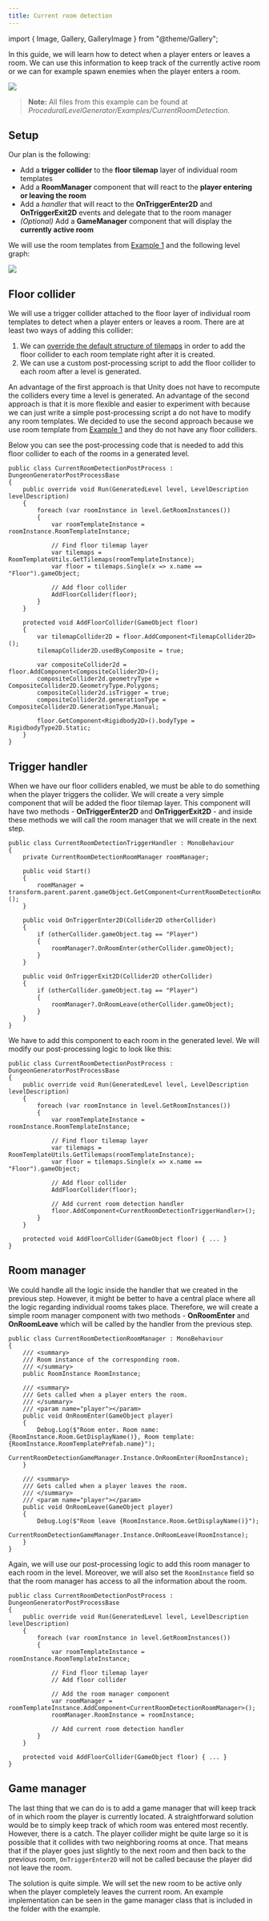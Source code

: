 ```yaml
---
title: Current room detection
---
```


import { Image, Gallery, GalleryImage } from "@theme/Gallery";

In this guide, we will learn how to detect when a player enters or leaves a room. We can use this information to keep track of the currently active room or we can for example spawn enemies when the player enters a room.

<Image src="img/v2/guides/current_room_detection/result.png" caption="Information about the current room are displayed in the top-left corner." />

> **Note:** All files from this example can be found at *ProceduralLevelGenerator/Examples/CurrentRoomDetection*.

## Setup

Our plan is the following:
- Add a **trigger collider** to the **floor tilemap** layer of individual room templates
- Add a **RoomManager** component that will react to the **player entering or leaving the room**
- Add a *handler* that will react to the **OnTriggerEnter2D** and **OnTriggerExit2D** events and delegate that to the room manager
- *(Optional)* Add a **GameManager** component that will display the **currently active room**

We will use the room templates from [Example 1](../examples/example-1) and the following level graph:

<Image src="img/v2/guides/current_room_detection/level_graph.png" caption="The level graph that is used in this guide. Each room has a unique name so that we can easily recognize if our implementation works or not." />

## Floor collider

We will use a trigger collider attached to the floor layer of individual room templates to detect when a player enters or leaves a room. There are at least two ways of adding this collider:

1. We can [override the default structure of tilemaps](../guides/room-template-customization) in order to add the floor collider to each room template right after it is created.
2. We can use a custom post-processing script to add the floor collider to each room after a level is generated.

An advantage of the first approach is that Unity does not have to recompute the colliders every time a level is generated. An advantage of the second approach is that it is more flexible and easier to experiment with because we can just write a simple post-processing script a do not have to modify any room templates. We decided to use the second approach because we use room template from [Example 1](../examples/example-1) and they do not have any floor colliders.

Below you can see the post-processing code that is needed to add this floor collider to each of the rooms in a generated level.

    public class CurrentRoomDetectionPostProcess : DungeonGeneratorPostProcessBase
    {
        public override void Run(GeneratedLevel level, LevelDescription levelDescription)
        {
            foreach (var roomInstance in level.GetRoomInstances())
            {
                var roomTemplateInstance = roomInstance.RoomTemplateInstance;

                // Find floor tilemap layer
                var tilemaps = RoomTemplateUtils.GetTilemaps(roomTemplateInstance);
                var floor = tilemaps.Single(x => x.name == "Floor").gameObject;

                // Add floor collider
                AddFloorCollider(floor);
            }
        }

        protected void AddFloorCollider(GameObject floor)
        {
            var tilemapCollider2D = floor.AddComponent<TilemapCollider2D>();
            tilemapCollider2D.usedByComposite = true;

            var compositeCollider2d = floor.AddComponent<CompositeCollider2D>();
            compositeCollider2d.geometryType = CompositeCollider2D.GeometryType.Polygons;
            compositeCollider2d.isTrigger = true;
            compositeCollider2d.generationType = CompositeCollider2D.GenerationType.Manual;

            floor.GetComponent<Rigidbody2D>().bodyType = RigidbodyType2D.Static;
        }
    }

## Trigger handler

When we have our floor colliders enabled, we must be able to do something when the player triggers the collider. We will create a very simple component that will be added the floor tilemap layer. This component will have two methods - **OnTriggerEnter2D** and **OnTriggerExit2D** - and inside these methods we will call the room manager that we will create in the next step.

    public class CurrentRoomDetectionTriggerHandler : MonoBehaviour
    {
        private CurrentRoomDetectionRoomManager roomManager;

        public void Start()
        {
            roomManager = transform.parent.parent.gameObject.GetComponent<CurrentRoomDetectionRoomManager>();
        }

        public void OnTriggerEnter2D(Collider2D otherCollider)
        {
            if (otherCollider.gameObject.tag == "Player")
            {
                roomManager?.OnRoomEnter(otherCollider.gameObject);
            }
        }

        public void OnTriggerExit2D(Collider2D otherCollider)
        {
            if (otherCollider.gameObject.tag == "Player")
            {
                roomManager?.OnRoomLeave(otherCollider.gameObject);
            }
        }
    }

We have to add this component to each room in the generated level. We will modify our post-processing logic to look like this:

    public class CurrentRoomDetectionPostProcess : DungeonGeneratorPostProcessBase
    {
        public override void Run(GeneratedLevel level, LevelDescription levelDescription)
        {
            foreach (var roomInstance in level.GetRoomInstances())
            {
                var roomTemplateInstance = roomInstance.RoomTemplateInstance;

                // Find floor tilemap layer
                var tilemaps = RoomTemplateUtils.GetTilemaps(roomTemplateInstance);
                var floor = tilemaps.Single(x => x.name == "Floor").gameObject;

                // Add floor collider
                AddFloorCollider(floor);

                // Add current room detection handler
                floor.AddComponent<CurrentRoomDetectionTriggerHandler>();
            }
        }

        protected void AddFloorCollider(GameObject floor) { ... }
    }

## Room manager

We could handle all the logic inside the handler that we created in the previous step. However, it might be better to have a central place where all the logic regarding individual rooms takes place. Therefore, we will create a simple room manager component with two methods - **OnRoomEnter** and **OnRoomLeave** which will be called by the handler from the previous step.

    public class CurrentRoomDetectionRoomManager : MonoBehaviour
    {
        /// <summary>
        /// Room instance of the corresponding room.
        /// </summary>
        public RoomInstance RoomInstance;

        /// <summary>
        /// Gets called when a player enters the room.
        /// </summary>
        /// <param name="player"></param>
        public void OnRoomEnter(GameObject player)
        {
            Debug.Log($"Room enter. Room name: {RoomInstance.Room.GetDisplayName()}, Room template: {RoomInstance.RoomTemplatePrefab.name}");
            CurrentRoomDetectionGameManager.Instance.OnRoomEnter(RoomInstance);
        }

        /// <summary>
        /// Gets called when a player leaves the room.
        /// </summary>
        /// <param name="player"></param>
        public void OnRoomLeave(GameObject player)
        {
            Debug.Log($"Room leave {RoomInstance.Room.GetDisplayName()}");
            CurrentRoomDetectionGameManager.Instance.OnRoomLeave(RoomInstance);
        }
    }

Again, we will use our post-processing logic to add this room manager to each room in the level. Moreover, we will also set the `RoomInstance` field so that the room manager has access to all the information about the room.

    public class CurrentRoomDetectionPostProcess : DungeonGeneratorPostProcessBase
    {
        public override void Run(GeneratedLevel level, LevelDescription levelDescription)
        {
            foreach (var roomInstance in level.GetRoomInstances())
            {
                var roomTemplateInstance = roomInstance.RoomTemplateInstance;

                // Find floor tilemap layer
                // Add floor collider

                // Add the room manager component
                var roomManager = roomTemplateInstance.AddComponent<CurrentRoomDetectionRoomManager>();
                roomManager.RoomInstance = roomInstance;

                // Add current room detection handler
            }
        }

        protected void AddFloorCollider(GameObject floor) { ... }
    }

## Game manager

The last thing that we can do is to add a game manager that will keep track of in which room the player is currently located. A straightforward solution would be to simply keep track of which room was entered most recently. However, there is a catch. The player collider might be quite large so it is possible that it collides with two neighboring rooms at once. That means that if the player goes just slightly to the next room and then back to the previous room, `OnTriggerEnter2D` will not be called because the player did not leave the room.

The solution is quite simple. We will set the new room to be active only when the player completely leaves the current room. An example implementation can be seen in the game manager class that is included in the folder with the example.